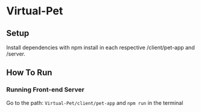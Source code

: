 # Virtual-Pet

## Setup
Install dependencies with npm install in each respective /client/pet-app and /server.

## How To Run

### Running Front-end Server

Go to the path: `Virtual-Pet/client/pet-app` and `npm run` in the terminal